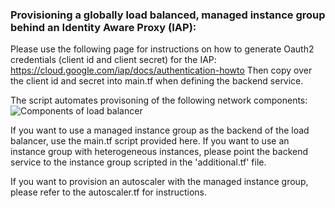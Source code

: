 ### Provisioning a globally load balanced, managed instance group behind an Identity Aware Proxy (IAP):

Please use the following page for instructions on how to generate Oauth2 credentials (client id and client secret) for the IAP:
https://cloud.google.com/iap/docs/authentication-howto
Then copy over the client id and secret into main.tf when defining the backend service.

The script automates provisoning of the following network components:
![Components of load balancer](https://cloud.google.com/load-balancing/images/basic-http-load-balancer.svg)

If you want to use a managed instance group as the backend of the load balancer, use the main.tf script provided here. 
If you want to use an instance group with heterogeneous instances, please point the backend service to the instance group scripted in the 'additional.tf' file.

If you want to provision an autoscaler with the managed instance group, please refer to the autoscaler.tf for instructions. 
